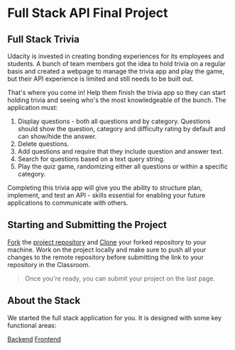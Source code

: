 # Full Stack API Final Project


## Full Stack Trivia

Udacity is invested in creating bonding experiences for its employees and students. A bunch of team members got the idea to hold trivia on a regular basis and created a webpage to manage the trivia app and play the game, but their API experience is limited and still needs to be built out.

That's where you come in! Help them finish the trivia app so they can start holding trivia and seeing who's the most knowledgeable of the bunch. The application must:

1. Display questions - both all questions and by category. Questions should show the question, category and difficulty rating by default and can show/hide the answer.
2. Delete questions.
3. Add questions and require that they include question and answer text.
4. Search for questions based on a text query string.
5. Play the quiz game, randomizing either all questions or within a specific category.

Completing this trivia app will give you the ability to structure plan, implement, and test an API - skills essential for enabling your future applications to communicate with others.

## Starting and Submitting the Project

[Fork](https://help.github.com/en/articles/fork-a-repo) the [project repository](https://github.com/udacity/FSND/blob/master/projects/02_trivia_api/starter) and [Clone](https://help.github.com/en/articles/cloning-a-repository) your forked repository to your machine. Work on the project locally and make sure to push all your changes to the remote repository before submitting the link to your repository in the Classroom.
>Once you're ready, you can submit your project on the last page.

## About the Stack

We started the full stack application for you. It is designed with some key functional areas:

[Backend](./backend)
[Frontend](./frontend)